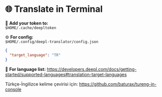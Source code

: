 
# 🌐 Translate in Terminal

🔑 **Add your token to:**  
`$HOME/.cache/deepltoken`

⚙️ **For config:**  
`$HOME/.config/deepl-translator/config.json`

```json
{
  "target_language": "TR"
}
```

📄 **For language list:**
https://developers.deepl.com/docs/getting-started/supported-languages#translation-target-languages


Türkçe-İngilizce kelime çevirisi için:
https://github.com/baturax/tureng-in-console
